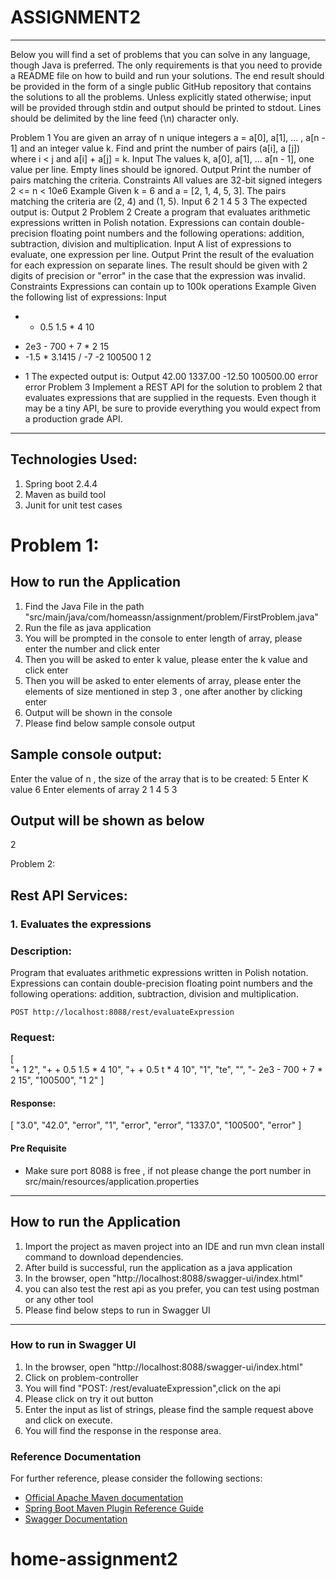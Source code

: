 # ASSIGNMENT2
-----------
Below you will find a set of problems that you can solve in any language, though Java is preferred. The only requirements is that you need to provide a
README file on how to build and run your solutions. The end result should be provided in the form of a single public GitHub repository that contains the
solutions to all the problems.
Unless explicitly stated otherwise; input will be provided through stdin and output should be printed to stdout. Lines should be delimited by the line feed
(\n) character only.

Problem 1
You are given an array of n unique integers a = a[0], a[1], ... , a[n - 1] and an integer value k. Find and print the number of pairs (a[i], a
[j]) where i < j and a[i] + a[j] = k.
Input
The values k, a[0], a[1], ... a[n - 1], one value per line. Empty lines should be ignored.
Output
Print the number of pairs matching the criteria.
Constraints
All values are 32-bit signed integers
2 <= n < 10e6
Example
Given k = 6 and a = [2, 1, 4, 5, 3]. The pairs matching the criteria are (2, 4) and (1, 5).
Input
6
2
1
4
5
3
The expected output is:
Output
2
Problem 2
Create a program that evaluates arithmetic expressions written in Polish notation. Expressions can contain double-precision floating point numbers and the
following operations: addition, subtraction, division and multiplication.
Input
A list of expressions to evaluate, one expression per line.
Output
Print the result of the evaluation for each expression on separate lines. The result should be given with 2 digits of precision or "error" in the case that the
expression was invalid.
Constraints
Expressions can contain up to 100k operations
Example
Given the following list of expressions:
Input
+ + 0.5 1.5 * 4 10
- 2e3 - 700 + 7 * 2 15
- -1.5 * 3.1415 / -7 -2
100500
1 2
+ 1
The expected output is:
Output
42.00
1337.00
-12.50
100500.00
error
error
Problem 3
Implement a REST API for the solution to problem 2 that evaluates expressions that are supplied in the requests. Even though it may be a tiny API, be
sure to provide everything you would expect from a production grade API.
-----------

## Technologies Used:

1. Spring boot 2.4.4
2. Maven as build tool
3. Junit for unit test cases

# Problem 1:

## How to run the Application

1. Find the Java File in the path "src/main/java/com/homeassn/assignment/problem/FirstProblem.java"
2. Run the file as java application
3. You will be prompted in the console to enter length of array, please enter the number and click
   enter
4. Then you will be asked to enter k value, please enter the k value and click enter
5. Then you will be asked to enter elements of array, please enter the elements of size mentioned in
   step 3 , one after another by clicking enter
6. Output will be shown in the console
6. Please find below sample console output

## Sample console output:

Enter the value of n , the size of the array that is to be created:
5 Enter K value 6 Enter elements of array 2 1 4 5 3

## Output will be shown as below

2

Problem 2:

## Rest API Services:

### 1. Evaluates the expressions

### Description:

Program that evaluates arithmetic expressions written in Polish notation. Expressions can contain
double-precision floating point numbers and the following operations: addition, subtraction,
division and multiplication.

`POST http://localhost:8088/rest/evaluateExpression`

### Request:

[  
"+ 1 2",
"+ + 0.5 1.5 * 4 10",
"+ + 0.5 t * 4 10",
"1",
"te",
"",
"- 2e3 - 700 + 7 * 2 15",
"100500",
"1 2"
]

#### Response:

[
"3.0",
"42.0",
"error",
"1",
"error",
"error",
"1337.0",
"100500",
"error"
]

#### Pre Requisite

* Make sure port 8088 is free , if not please change the port number in
  src/main/resources/application.properties

---

## How to run the Application

1. Import the project as maven project into an IDE and run mvn clean install command to download
   dependencies.
2. After build is successful, run the application as a java application
3. In the browser, open "http://localhost:8088/swagger-ui/index.html"
4. you can also test the rest api as you prefer, you can test using postman or any other tool
5. Please find below steps to run in Swagger UI

---

### How to run in Swagger UI

1. In the browser, open "http://localhost:8088/swagger-ui/index.html"
2. Click on problem-controller
3. You will find "POST: /rest/evaluateExpression",click on the api
4. Please click on try it out button
5. Enter the input as list of strings, please find the sample request above and click on execute.
6. You will find the response in the response area.

### Reference Documentation

For further reference, please consider the following sections:

* [Official Apache Maven documentation](https://maven.apache.org/guides/index.html)
* [Spring Boot Maven Plugin Reference Guide](https://docs.spring.io/spring-boot/docs/2.6.0/maven-plugin/reference/html/)
* [Swagger Documentation](https://swagger.io/)
# home-assignment2
